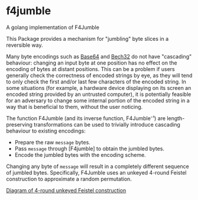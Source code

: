 
# f4jumble

A golang implementation of F4Jumble

This Package provides a mechanism for "jumbling" byte slices in a reversible way.

Many byte encodings such as [Base64] and [Bech32] do not have "cascading" behaviour:
changing an input byte at one position has no effect on the encoding of bytes at
distant positions. This can be a problem if users generally check the correctness of
encoded strings by eye, as they will tend to only check the first and/or last few
characters of the encoded string. In some situations (for example, a hardware device
displaying on its screen an encoded string provided by an untrusted computer), it is
potentially feasible for an adversary to change some internal portion of the encoded
string in a way that is beneficial to them, without the user noticing.

[Base64]: https://en.wikipedia.org/wiki/Base64
[Bech32]: https://github.com/bitcoin/bips/blob/master/bip-0173.mediawiki#Bech32

The function F4Jumble (and its inverse function, F4Jumble⁻¹) are length-preserving
transformations can be used to trivially introduce cascading behaviour to existing
encodings:

- Prepare the raw `message` bytes.
- Pass `message` through [F4jumble] to obtain the jumbled bytes.
- Encode the jumbled bytes with the encoding scheme.

Changing any byte of `message` will result in a completely different sequence of
jumbled bytes. Specifically, F4Jumble uses an unkeyed 4-round Feistel construction to
approximate a random permutation.

[Diagram of 4-round unkeyed Feistel construction](https://zips.z.cash/zip-0316-f4.png)

